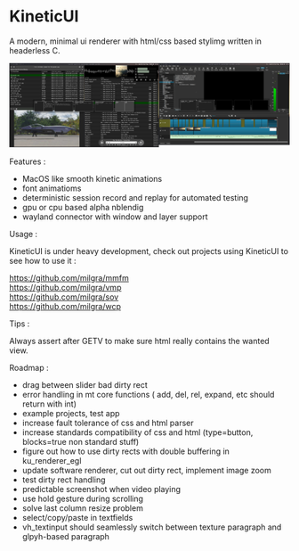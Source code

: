 # KineticUI

A modern, minimal ui renderer with html/css based stylimg written in headerless C.

[![alt text](screenshot.png)](https://www.youtube.com/watch?v=5_f0dCKl6Uo)

Features :
- MacOS like smooth kinetic animations
- font animatioms
- deterministic session record and replay for automated testing
- gpu or cpu based alpha nblendig
- wayland connector with window and layer support

Usage :

KineticUI is under heavy development, check out projects using KineticUI to see how to use it :

https://github.com/milgra/mmfm  
https://github.com/milgra/vmp  
https://github.com/milgra/sov  
https://github.com/milgra/wcp  

Tips :

Always assert after GETV to make sure html really contains the wanted view.

Roadmap :

- drag between slider bad dirty rect
- error handling in mt core functions ( add, del, rel, expand, etc should return with int)
- example projects, test app
- increase fault tolerance of css and html parser
- increase standards compatibility of css and html (type=button, blocks=true non standard stuff)
- figure out how to use dirty rects with double buffering in ku_renderer_egl
- update software renderer, cut out dirty rect, implement image zoom
- test dirty rect handling
- predictable screenshot when video playing
- use hold gesture during scrolling
- solve last column resize problem
- select/copy/paste in textfields
- vh_textinput should seamlessly switch between texture paragraph and glpyh-based paragraph
